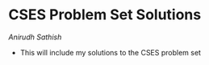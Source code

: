 # CSES Problem Set Solutions 

_Anirudh Sathish_

- This will include my solutions to the CSES problem set 
